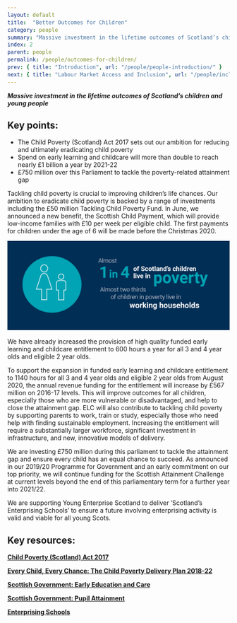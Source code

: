 ```yaml
---
layout: default
title:  "Better Outcomes for Children"
category: people
summary: "Massive investment in the lifetime outcomes of Scotland’s children and young people"
index: 2
parent: people
permalink: /people/outcomes-for-children/
prev: { title: "Introduction", url: "/people/people-introduction/" }
next: { title: "Labour Market Access and Inclusion", url: "/people/inclusion/" }
---
```

***Massive investment in the lifetime outcomes of Scotland’s children and young people***

## Key points:

* The Child Poverty (Scotland) Act 2017 sets out our ambition for reducing and ultimately eradicating child poverty
* Spend on early learning and childcare will more than double to reach nearly £1 billion a year by 2021-22
* £750 million over this Parliament to tackle the poverty-related attainment gap

Tackling child poverty is crucial to improving children’s life chances. Our ambition to eradicate child poverty is backed by a range of investments including the £50 million Tackling Child Poverty Fund.  In June, we announced a new benefit, the Scottish Child Payment, which will provide low-income families with £10 per week per eligible child. The first payments for children under the age of 6 will be made before the Christmas 2020.    


![Almost 1 in 4 of Scotland's children live in poverty. Almost two thirds of children in poverty live in working households](/assets/images/infographics/People.18.jpg)


We have already increased the provision of high quality funded early learning and childcare entitlement to 600 hours a year for all 3 and 4 year olds and eligible 2 year olds.  

To support the expansion in funded early learning and childcare entitlement to 1140 hours for all 3 and 4 year olds and eligible 2 year olds from August 2020, the annual revenue funding for the entitlement will increase by £567 million on 2016-17 levels.  This will improve outcomes for all children, especially those who are more vulnerable or disadvantaged, and help to close the attainment gap. ELC will also contribute to tackling child poverty by supporting parents to work, train or study, especially those who need help with finding sustainable employment. Increasing the entitlement will require a substantially larger workforce, significant investment in infrastructure, and new, innovative models of delivery.   

We are investing £750 million during this parliament to tackle the attainment gap and ensure every child has an equal chance to succeed. As announced in our 2019/20 Programme for Government and an early commitment on our  top priority, we will continue funding for the Scottish Attainment Challenge  at current levels beyond the end of this parliamentary term for a further year into 2021/22.  

We are supporting Young Enterprise Scotland to deliver ‘Scotland’s Enterprising Schools’ to ensure a future involving enterprising activity is valid and viable for all young Scots.  

## Key resources:

**[Child Poverty (Scotland) Act 2017](http://www.legislation.gov.uk/asp/2017/6/enacted)**  

**[Every Child, Every Chance: The Child Poverty Delivery Plan 2018-22](https://www.gov.scot/publications/child-chance-tackling-child-poverty-delivery-plan-2018-22/)**  

**[Scottish Government: Early Education and Care](https://www.gov.scot/policies/early-education-and-care/early-learning-and-childcare/)**  

**[Scottish Government: Pupil Attainment](https://www.gov.scot/policies/schools/pupil-attainment/)**

**[Enterprising Schools](http://enterprisingschools.scot/)**
